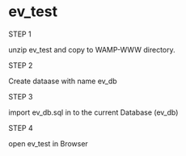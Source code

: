 # ev_test

STEP 1

unzip ev_test and copy to WAMP-WWW directory.

STEP 2

Create dataase with name ev_db 

STEP 3

import ev_db.sql in to the current Database (ev_db)

STEP 4

open ev_test in Browser 


